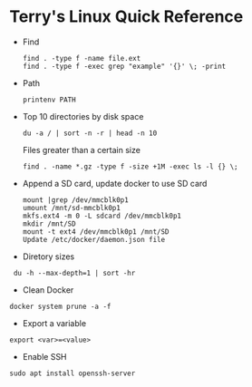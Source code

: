 # Terry's Linux Quick Reference

- Find
  ```
  find . -type f -name file.ext
  find . -type f -exec grep "example" '{}' \; -print
  ```
- Path
  ```
  printenv PATH
  ```
- Top 10 directories by disk space
  ```
  du -a / | sort -n -r | head -n 10
  ```
  Files greater than a certain size
  ```
  find . -name *.gz -type f -size +1M -exec ls -l {} \;
  ```
- Append a SD card, update docker to use SD card
  ```
  mount |grep /dev/mmcblk0p1
  umount /mnt/sd-mmcblk0p1
  mkfs.ext4 -m 0 -L sdcard /dev/mmcblk0p1
  mkdir /mnt/SD
  mount -t ext4 /dev/mmcblk0p1 /mnt/SD
  Update /etc/docker/daemon.json file
  ```
- Diretory sizes
```
 du -h --max-depth=1 | sort -hr
 ```
- Clean Docker
```
docker system prune -a -f
```
- Export a variable
```
export <var>=<value>
```
- Enable SSH
```
sudo apt install openssh-server
```

